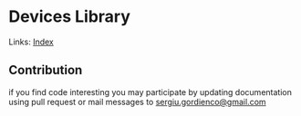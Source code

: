 # Devices Library

Links: [Index](../../README.md)

## Contribution
if you find code interesting you may participate by updating documentation using pull request or mail messages to [sergiu.gordienco@gmail.com](mailto:sergiu.gordienco@gmail.com)
